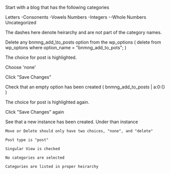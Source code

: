 
Start with a blog that has the following categories

Letters
-Consonents
-Vowels
Numbers
-Integers
--Whole Numbers
Uncategorized

The dashes here denote heirarchy and are not part of the category names.

Delete any bnmng\_add_\to\_posts option from the wp\_options ( delete from wp\_optons where option\_name = "bnmng\_add\_to\_pots"; )

The choice for post is highlighted.

Choose 'none'

Click "Save Changes"

Check that an empty option has been created (  bnmng\_add\_to\_posts | a:0:{} )

The choice for post is highlighted again.

Click "Save Changes" again

See that a new instance has been created.  Under than instance

	Move or Delete should only have two choices, "none", and "delete"

	Post type is "post"

	Singular View is checked

	No categories are selected

 	Categories are listed in proper heirarchy



